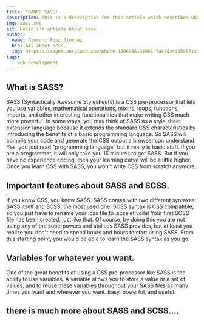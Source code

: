 ```yaml
---
title: THANKS SASS!
description: This is a description for this article which describes what it is about
img: sass.svg
alt: Hello i'm article about scss.
author: 
  name: Giovani Fouz Jiménez.
  bio: All about scss.
  img: https://images.unsplash.com/photo-1506956191951-7a88da4435e5?ixlib=rb-1.2.1&ixid=eyJhcHBfaWQiOjEyMDd9&auto=format&fit=crop&w=800&q=60
tags: 
  - web development
---
```

## What is SASS?

SASS (Syntactically Awesome Stylesheets) is a CSS pre-processor that lets you use variables, mathematical operations, mixins, loops, functions, imports, and other interesting functionalities that make writing CSS much more powerful. In some ways, you may think of SASS as a style sheet extension language because it extends the standard CSS characteristics by introducing the benefits of a basic programming language. So SASS will compile your code and generate the CSS output a browser can understand.
Yes, you just read "programming language" but it really is basic stuff. If you are a programmer, it will only take you 15 minutes to get SASS. But if you have no experience coding, then your learning curve will be a little higher. Once you learn CSS with SASS, you won't write CSS from scratch anymore.

## Important features about SASS and SCSS.

If you know CSS, you know SASS. SASS comes with two different syntaxes: SASS itself and SCSS, the most used one. SCSS syntax is CSS compatible, so you just have to rename your .css file to .scss et voilà! Your first SCSS file has been created, just like that.
Of course, by doing this you are not using any of the superpowers and abilities SASS provides, but at least you realize you don't need to spend hours and hours to start using SASS. From this starting point, you would be able to learn the SASS syntax as you go.

## Variables for whatever you want.

One of the great benefits of using a CSS pre-processor like SASS is the ability to use variables. A variable allows you to store a value or a set of values, and to reuse these variables throughout your SASS files as many times you want and wherever you want. Easy, powerful, and useful. 

## there is much more about SASS and SCSS....

